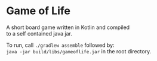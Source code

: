 # Game of Life

A short board game written in Kotlin and compiled  
to a self contained java jar.

To run, call `./gradlew assemble` followed by:  
`java -jar build/libs/gameoflife.jar` in the root directory.
